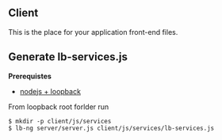 ## Client

This is the place for your application front-end files.


## Generate lb-services.js

__Prerequistes__

* [nodejs + loopback](https://docs.strongloop.com/display/public/LB/Installing+StrongLoop)

From loopback root forlder run 

```
$ mkdir -p client/js/services
$ lb-ng server/server.js client/js/services/lb-services.js
```
